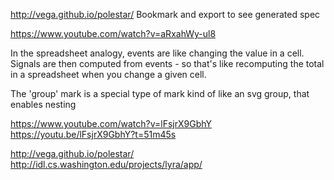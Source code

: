 
http://vega.github.io/polestar/  Bookmark and export to see generated spec

https://www.youtube.com/watch?v=aRxahWy-ul8


In the spreadsheet analogy, events are like changing the value in a cell.  Signals are then computed from events - so that's like recomputing the total in a spreadsheet when you change a given cell.


The 'group' mark is a special type of mark kind of like an svg group, that enables nesting

https://www.youtube.com/watch?v=lFsjrX9GbhY
https://youtu.be/lFsjrX9GbhY?t=51m45s

http://vega.github.io/polestar/
http://idl.cs.washington.edu/projects/lyra/app/
